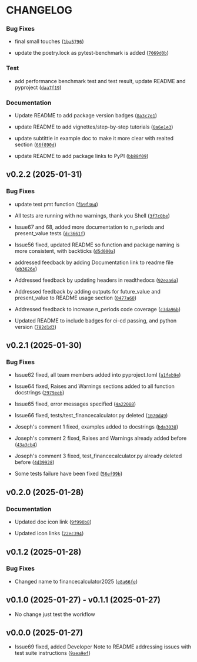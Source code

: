# CHANGELOG

### Bug Fixes

- final small touches
    ([`1ba5796`](https://github.com/UBC-MDS/FinanceCalculator2025/commit/1ba5796b9cc7635c971a3a9617a4df4be93bd447))

- update the poetry.lock as pytest-benchmark is added
    ([`7069d0b`](https://github.com/UBC-MDS/FinanceCalculator2025/commit/7069d0b45c78cdd663ea5199f1bb780b4c26ee88))

### Test

- add performance benchmark test and test result, update README and pyproject
   ([`daa7f19`](https://github.com/UBC-MDS/FinanceCalculator2025/commit/daa7f197c3fab5c93c13be169eafebb4830609b7))

### Documentation

- Update README to add package version badges
   ([`8a3c7e1`](https://github.com/UBC-MDS/FinanceCalculator2025/commit/8a3c7e12e4bd5fea1093ad09da16ac7ff88997cc))

- update README to add vignettes/step-by-step tutorials
   ([`0a6e1e3`](https://github.com/UBC-MDS/FinanceCalculator2025/commit/0a6e1e306ffdf29ae23f899f70c2368cf9d7ad81))
   
- update subtittle in example doc to make it more clear with realted section
   ([`66f890d`](https://github.com/UBC-MDS/FinanceCalculator2025/commit/66f890d2f6fb740a8d07e1aaa470d056a327807d))

- update README to add package links to PyPI
   ([`bb88f09`](https://github.com/UBC-MDS/FinanceCalculator2025/commit/66f890d2f6fb740a8d07e1aaa470d056a327807d))


## v0.2.2 (2025-01-31)

### Bug Fixes

- update test pmt function
  ([`fb9f364`](https://github.com/UBC-MDS/FinanceCalculator2025/commit/fb9f364d67259328ab8827da2550161c608829cd))

- All tests are running with no warnings, thank you Shell
  ([`3f7c0be`](https://github.com/UBC-MDS/FinanceCalculator2025/commit/3f7c0be80bbc19bb960fe73ca765324205308342))

- Issue67 and 68, added more documentation to n_periods and present_value tests
  ([`dc3661f`](https://github.com/UBC-MDS/FinanceCalculator2025/commit/dc3661fe4a4b5086dbf018d7540ecad17c149987))

- Issue56 fixed, updated README so function and package naming is more consistent, with backticks
  ([`d5d000a`](https://github.com/UBC-MDS/FinanceCalculator2025/commit/d5d000a40d5bf63bd80f20e637c6dea012078e2c))

- addressed feedback by adding Documentation link to readme file
  ([`eb3626e`](https://github.com/UBC-MDS/FinanceCalculator2025/commit/eb3626e131b408c778d696eb54809bb6cd9f58ad))

- Addressed feedback by updating headers in readthedocs
   ([`92eaa6a`](https://github.com/UBC-MDS/FinanceCalculator2025/commit/92eaa6a1c0785598811ab1016491f492759527c3)) 

- Addressed feedback by adding outputs for future_value and present_value to README usage section
   ([`0477a60`](https://github.com/UBC-MDS/FinanceCalculator2025/commit/0477a60684a11bcc258024e55da4550adc9fada1)) 

- Addressed feedback to increase n_periods code coverage
   ([`c3da96b`](https://github.com/UBC-MDS/FinanceCalculator2025/commit/c3da96bdf8d4f09201025e8ccf050ebcdd31ce0f))

- Updated README to include badges for ci-cd passing, and python version
   ([`782d1d3`](https://github.com/UBC-MDS/FinanceCalculator2025/commit/782d1d3a868d6bf0467b58db8c6024c83bd219d7))


## v0.2.1 (2025-01-30)

### Bug Fixes

- Issue62 fixed, all team members added into pyproject.toml
  ([`a1feb9e`](https://github.com/UBC-MDS/FinanceCalculator2025/commit/a1feb9ece317e20f8566d78c8e4aa30e7a00b8b0))

- Issue64 fixed, Raises and Warnings sections added to all function docstrings
  ([`2979eeb`](https://github.com/UBC-MDS/FinanceCalculator2025/commit/2979eebb9eadba2653b45afe32a9081bdb293d1b))

- Issue65 fixed, error messages specified
  ([`4a22088`](https://github.com/UBC-MDS/FinanceCalculator2025/commit/4a2208801de7d86e3e70406b90c929df6ddfb660))

- Issue66 fixed, tests/test_financecalculator.py deleted
  ([`1070d49`](https://github.com/UBC-MDS/FinanceCalculator2025/commit/1070d496e039e7e7b01c7eebf1129289631207e8))

- Joseph's comment 1 fixed, examples added to docstrings
  ([`bda3038`](https://github.com/UBC-MDS/FinanceCalculator2025/commit/bda3038f68526f67cf80d55cd934a3ff63fa1520))

- Joseph's comment 2 fixed, Raises and Warnings already added before
  ([`43a3cb4`](https://github.com/UBC-MDS/FinanceCalculator2025/commit/43a3cb4d99c0d2b595635a262d9ad1147f2729e0))

- Joseph's comment 3 fixed, test_financecalculator.py already deleted before
  ([`4d39928`](https://github.com/UBC-MDS/FinanceCalculator2025/commit/4d399284490695a10018efe2070d65dccbc64d8a))

- Some tests failure have been fixed
  ([`56ef99b`](https://github.com/UBC-MDS/FinanceCalculator2025/commit/56ef99ba7593d240e55a38232432a98e657cc601))


## v0.2.0 (2025-01-28)

### Documentation

- Updated doc icon link
  ([`9f990b8`](https://github.com/UBC-MDS/FinanceCalculator2025/commit/9f990b825ef55fac1d5b7b3985dfff457374d3c6))

- Updated icon links
  ([`22ec394`](https://github.com/UBC-MDS/FinanceCalculator2025/commit/22ec394ed75451ea86119f92cc6245624e1f583f))


## v0.1.2 (2025-01-28)

### Bug Fixes

- Changed name to financecalculator2025
  ([`e8a66fe`](https://github.com/UBC-MDS/FinanceCalculator2025/commit/e8a66fe9ead85140d093b284db50fefcb62b0dbb))


## v0.1.0 (2025-01-27) - v0.1.1 (2025-01-27)

- No change just test the workflow

## v0.0.0 (2025-01-27)

- Issue69 fixed, added Developer Note to README addressing issues with test suite instructions
  ([`9aea9ef`](https://github.com/UBC-MDS/FinanceCalculator2025/commit/9aea9efcae98c07ab3d1c826eed41a624b609f66))
